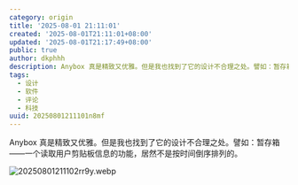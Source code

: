 ```yaml
---
category: origin
title: '2025-08-01 21:11:01'
created: '2025-08-01T21:11:01+08:00'
updated: '2025-08-01T21:17:49+08:00'
public: true
author: dkphhh
description: Anybox 真是精致又优雅。但是我也找到了它的设计不合理之处。譬如：暂存箱——一个读取用户剪贴板信息的功能……
tags:
  - 设计
  - 软件
  - 评论
  - 科技
uuid: 20250801211101n8mf
---
```


Anybox 真是精致又优雅。但是我也找到了它的设计不合理之处。譬如：暂存箱——一个读取用户剪贴板信息的功能，居然不是按时间倒序排列的。

![20250801211102rr9y.webp](https://img.dkphhh.me/20250801211102rr9y.webp)
